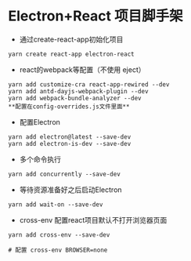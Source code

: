 # Electron+React 项目脚手架

- 通过create-react-app初始化项目

```
yarn create react-app electron-react
```
- react的webpack等配置（不使用 eject）

```
yarn add customize-cra react-app-rewired --dev
yarn add antd-dayjs-webpack-plugin --dev
yarn add webpack-bundle-analyzer --dev
**配置在config-overrides.js文件里面**
```

- 配置Electron

```
yarn add electron@latest --save-dev
yarn add electron-is-dev --save-dev
```
- 多个命令执行

```
yarn add concurrently --save-dev
```

- 等待资源准备好之后启动Electron

```
yarn add wait-on --save-dev
```

- cross-env 配置react项目默认不打开浏览器页面

```
yarn add cross-env --save-dev

# 配置 cross-env BROWSER=none
```
